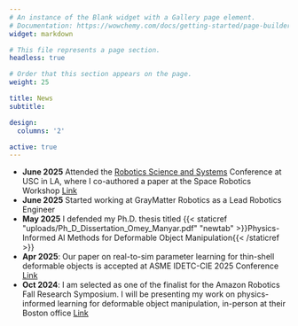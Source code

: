 ```yaml
---
# An instance of the Blank widget with a Gallery page element.
# Documentation: https://wowchemy.com/docs/getting-started/page-builder/
widget: markdown

# This file represents a page section.
headless: true

# Order that this section appears on the page.
weight: 25

title: News
subtitle:

design:
  columns: '2'

active: true
---
```

- **June 2025** Attended the [Robotics Science and Systems]((https://www.linkedin.com/posts/snehaljauhri_live-gemini-robotics-demo-google-deepmind-ugcPost-7343349274253885440-Ifjo?utm_source=share&utm_medium=member_desktop&rcm=ACoAAA9fPuIByloza1czgHmFuODkatLkDfOjyko)) Conference at USC in LA, where I co-authored a paper at the Space Robotics Workshop [Link](https://albee.github.io/space-robotics-rss/)
- **June 2025** Started working at GrayMatter Robotics as a Lead Robotics Engineer
- **May 2025** I defended my Ph.D. thesis titled {{< staticref "uploads/Ph_D_Dissertation_Omey_Manyar.pdf" "newtab" >}}Physics-Informed AI Methods for Deformable Object Manipulation{{< /staticref >}}
- **Apr 2025**: Our paper on real-to-sim parameter learning for thin-shell deformable objects is accepted at ASME IDETC-CIE 2025 Conference [Link](https://sites.google.com/usc.edu/deformable-sim/)
- **Oct 2024**: I am selected as one of the finalist for the Amazon Robotics Fall Research Symposium. I will be presenting my work on physics-informed learning for deformable object manipulation, in-person at their Boston office [Link](https://app.brazenconnect.com/a/amazon-recruiting-other/e/eojg2)
